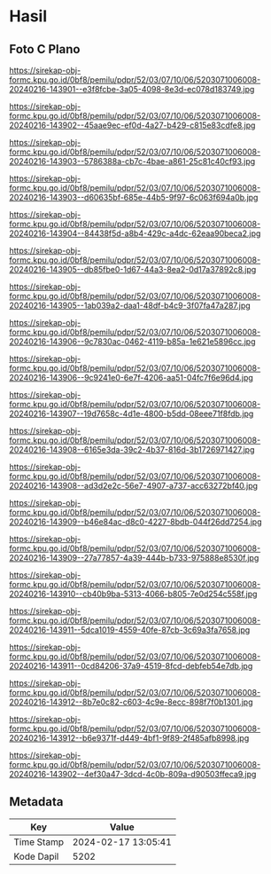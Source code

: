 # Hasil

## Foto C Plano

https://sirekap-obj-formc.kpu.go.id/0bf8/pemilu/pdpr/52/03/07/10/06/5203071006008-20240216-143901--e3f8fcbe-3a05-4098-8e3d-ec078d183749.jpg

https://sirekap-obj-formc.kpu.go.id/0bf8/pemilu/pdpr/52/03/07/10/06/5203071006008-20240216-143902--45aae9ec-ef0d-4a27-b429-c815e83cdfe8.jpg

https://sirekap-obj-formc.kpu.go.id/0bf8/pemilu/pdpr/52/03/07/10/06/5203071006008-20240216-143903--5786388a-cb7c-4bae-a861-25c81c40cf93.jpg

https://sirekap-obj-formc.kpu.go.id/0bf8/pemilu/pdpr/52/03/07/10/06/5203071006008-20240216-143903--d60635bf-685e-44b5-9f97-6c063f694a0b.jpg

https://sirekap-obj-formc.kpu.go.id/0bf8/pemilu/pdpr/52/03/07/10/06/5203071006008-20240216-143904--84438f5d-a8b4-429c-a4dc-62eaa90beca2.jpg

https://sirekap-obj-formc.kpu.go.id/0bf8/pemilu/pdpr/52/03/07/10/06/5203071006008-20240216-143905--db85fbe0-1d67-44a3-8ea2-0d17a37892c8.jpg

https://sirekap-obj-formc.kpu.go.id/0bf8/pemilu/pdpr/52/03/07/10/06/5203071006008-20240216-143905--1ab039a2-daa1-48df-b4c9-3f07fa47a287.jpg

https://sirekap-obj-formc.kpu.go.id/0bf8/pemilu/pdpr/52/03/07/10/06/5203071006008-20240216-143906--9c7830ac-0462-4119-b85a-1e621e5896cc.jpg

https://sirekap-obj-formc.kpu.go.id/0bf8/pemilu/pdpr/52/03/07/10/06/5203071006008-20240216-143906--9c9241e0-6e7f-4206-aa51-04fc7f6e96d4.jpg

https://sirekap-obj-formc.kpu.go.id/0bf8/pemilu/pdpr/52/03/07/10/06/5203071006008-20240216-143907--19d7658c-4d1e-4800-b5dd-08eee71f8fdb.jpg

https://sirekap-obj-formc.kpu.go.id/0bf8/pemilu/pdpr/52/03/07/10/06/5203071006008-20240216-143908--6165e3da-39c2-4b37-816d-3b1726971427.jpg

https://sirekap-obj-formc.kpu.go.id/0bf8/pemilu/pdpr/52/03/07/10/06/5203071006008-20240216-143908--ad3d2e2c-56e7-4907-a737-acc63272bf40.jpg

https://sirekap-obj-formc.kpu.go.id/0bf8/pemilu/pdpr/52/03/07/10/06/5203071006008-20240216-143909--b46e84ac-d8c0-4227-8bdb-044f26dd7254.jpg

https://sirekap-obj-formc.kpu.go.id/0bf8/pemilu/pdpr/52/03/07/10/06/5203071006008-20240216-143909--27a77857-4a39-444b-b733-975888e8530f.jpg

https://sirekap-obj-formc.kpu.go.id/0bf8/pemilu/pdpr/52/03/07/10/06/5203071006008-20240216-143910--cb40b9ba-5313-4066-b805-7e0d254c558f.jpg

https://sirekap-obj-formc.kpu.go.id/0bf8/pemilu/pdpr/52/03/07/10/06/5203071006008-20240216-143911--5dca1019-4559-40fe-87cb-3c69a3fa7658.jpg

https://sirekap-obj-formc.kpu.go.id/0bf8/pemilu/pdpr/52/03/07/10/06/5203071006008-20240216-143911--0cd84206-37a9-4519-8fcd-debfeb54e7db.jpg

https://sirekap-obj-formc.kpu.go.id/0bf8/pemilu/pdpr/52/03/07/10/06/5203071006008-20240216-143912--8b7e0c82-c603-4c9e-8ecc-898f7f0b1301.jpg

https://sirekap-obj-formc.kpu.go.id/0bf8/pemilu/pdpr/52/03/07/10/06/5203071006008-20240216-143912--b6e9371f-d449-4bf1-9f89-2f485afb8998.jpg

https://sirekap-obj-formc.kpu.go.id/0bf8/pemilu/pdpr/52/03/07/10/06/5203071006008-20240216-143902--4ef30a47-3dcd-4c0b-809a-d90503ffeca9.jpg


## Metadata

| Key        | Value               |
| ---------- | ------------------- |
| Time Stamp | 2024-02-17 13:05:41 |
| Kode Dapil | 5202                |



